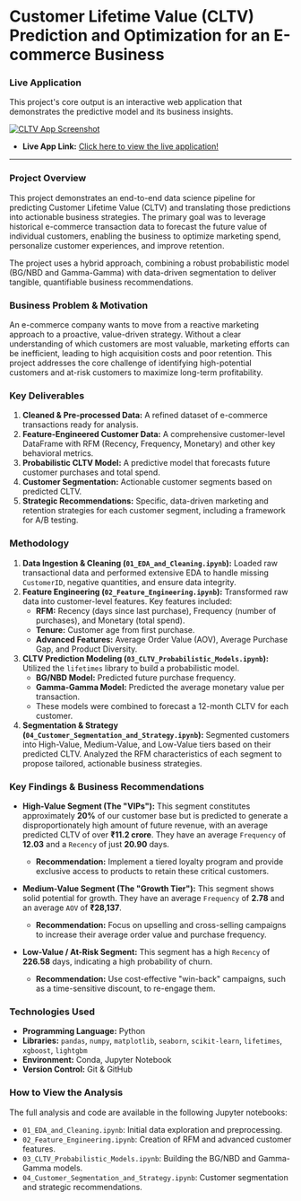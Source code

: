# Customer Lifetime Value (CLTV) Prediction and Optimization for an E-commerce Business

### **Live Application**

This project's core output is an interactive web application that demonstrates the predictive model and its business insights.

[![CLTV App Screenshot](https://i.imgur.com/your-screenshot-link-here.png)](https://your-app-url-here.streamlit.app)

* **Live App Link:** [Click here to view the live application!](https://your-app-url-here.streamlit.app)

---

### **Project Overview**

This project demonstrates an end-to-end data science pipeline for predicting Customer Lifetime Value (CLTV) and translating those predictions into actionable business strategies. The primary goal was to leverage historical e-commerce transaction data to forecast the future value of individual customers, enabling the business to optimize marketing spend, personalize customer experiences, and improve retention.

The project uses a hybrid approach, combining a robust probabilistic model (BG/NBD and Gamma-Gamma) with data-driven segmentation to deliver tangible, quantifiable business recommendations.

### **Business Problem & Motivation**

An e-commerce company wants to move from a reactive marketing approach to a proactive, value-driven strategy. Without a clear understanding of which customers are most valuable, marketing efforts can be inefficient, leading to high acquisition costs and poor retention. This project addresses the core challenge of identifying high-potential customers and at-risk customers to maximize long-term profitability.

### **Key Deliverables**

1.  **Cleaned & Pre-processed Data:** A refined dataset of e-commerce transactions ready for analysis.
2.  **Feature-Engineered Customer Data:** A comprehensive customer-level DataFrame with RFM (Recency, Frequency, Monetary) and other key behavioral metrics.
3.  **Probabilistic CLTV Model:** A predictive model that forecasts future customer purchases and total spend.
4.  **Customer Segmentation:** Actionable customer segments based on predicted CLTV.
5.  **Strategic Recommendations:** Specific, data-driven marketing and retention strategies for each customer segment, including a framework for A/B testing.

### **Methodology**

1.  **Data Ingestion & Cleaning (`01_EDA_and_Cleaning.ipynb`):** Loaded raw transactional data and performed extensive EDA to handle missing `CustomerID`, negative quantities, and ensure data integrity.
2.  **Feature Engineering (`02_Feature_Engineering.ipynb`):** Transformed raw data into customer-level features. Key features included:
    * **RFM:** Recency (days since last purchase), Frequency (number of purchases), and Monetary (total spend).
    * **Tenure:** Customer age from first purchase.
    * **Advanced Features:** Average Order Value (AOV), Average Purchase Gap, and Product Diversity.
3.  **CLTV Prediction Modeling (`03_CLTV_Probabilistic_Models.ipynb`):** Utilized the `lifetimes` library to build a probabilistic model.
    * **BG/NBD Model:** Predicted future purchase frequency.
    * **Gamma-Gamma Model:** Predicted the average monetary value per transaction.
    * These models were combined to forecast a 12-month CLTV for each customer.
4.  **Segmentation & Strategy (`04_Customer_Segmentation_and_Strategy.ipynb`):** Segmented customers into High-Value, Medium-Value, and Low-Value tiers based on their predicted CLTV. Analyzed the RFM characteristics of each segment to propose tailored, actionable business strategies.

### **Key Findings & Business Recommendations**

* **High-Value Segment (The "VIPs"):** This segment constitutes approximately **20%** of our customer base but is predicted to generate a disproportionately high amount of future revenue, with an average predicted CLTV of over **₹11.2 crore**. They have an average `Frequency` of **12.03** and a `Recency` of just **20.90** days.
    * **Recommendation:** Implement a tiered loyalty program and provide exclusive access to products to retain these critical customers.

* **Medium-Value Segment (The "Growth Tier"):** This segment shows solid potential for growth. They have an average `Frequency` of **2.78** and an average `AOV` of **₹28,137**.
    * **Recommendation:** Focus on upselling and cross-selling campaigns to increase their average order value and purchase frequency.

* **Low-Value / At-Risk Segment:** This segment has a high `Recency` of **226.58** days, indicating a high probability of churn.
    * **Recommendation:** Use cost-effective "win-back" campaigns, such as a time-sensitive discount, to re-engage them.


### **Technologies Used**

* **Programming Language:** Python
* **Libraries:** `pandas`, `numpy`, `matplotlib`, `seaborn`, `scikit-learn`, `lifetimes`, `xgboost`, `lightgbm`
* **Environment:** Conda, Jupyter Notebook
* **Version Control:** Git & GitHub

### **How to View the Analysis**

The full analysis and code are available in the following Jupyter notebooks:
* `01_EDA_and_Cleaning.ipynb`: Initial data exploration and preprocessing.
* `02_Feature_Engineering.ipynb`: Creation of RFM and advanced customer features.
* `03_CLTV_Probabilistic_Models.ipynb`: Building the BG/NBD and Gamma-Gamma models.
* `04_Customer_Segmentation_and_Strategy.ipynb`: Customer segmentation and strategic recommendations.

